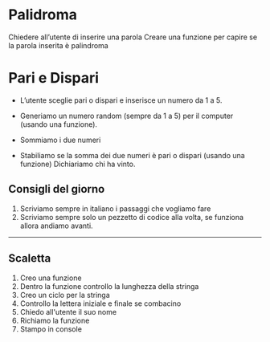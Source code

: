 # Palidroma

Chiedere all’utente di inserire una parola Creare una funzione per capire se la
parola inserita è palindroma

# Pari e Dispari

- L’utente sceglie pari o dispari e inserisce un numero da 1 a 5.

- Generiamo un numero random (sempre da 1 a 5) per il computer (usando una
  funzione).

- Sommiamo i due numeri

- Stabiliamo se la somma dei due numeri è pari o dispari (usando una funzione)
  Dichiariamo chi ha vinto.

## Consigli del giorno

1. Scriviamo sempre in italiano i passaggi che vogliamo fare
2. Scriviamo sempre solo un pezzetto di codice alla volta, se funziona allora
andiamo avanti.
<hr>

## Scaletta

1. Creo una funzione
1. Dentro la funzione controllo la lunghezza della stringa
1. Creo un ciclo per la stringa
1. Controllo la lettera iniziale e finale se combacino
1. Chiedo all'utente il suo nome
1. Richiamo la funzione
1. Stampo in console
